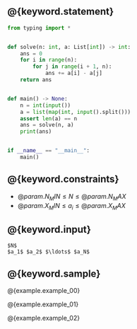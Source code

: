 ## @{keyword.statement}

``` python
from typing import *


def solve(n: int, a: List[int]) -> int:
    ans = 0
    for i in range(n):
        for j in range(i + 1, n):
            ans += a[i] - a[j]
    return ans


def main() -> None:
    n = int(input())
    a = list(map(int, input().split()))
    assert len(a) == n
    ans = solve(n, a)
    print(ans)


if __name__ == "__main__":
    main()
```

## @{keyword.constraints}

- $@{param.N_MIN} \leq N \leq @{param.N_MAX}$
- $@{param.X_MIN} \leq a_i \leq @{param.X_MAX}$

## @{keyword.input}

```
$N$
$a_1$ $a_2$ $\ldots$ $a_N$
```

## @{keyword.sample}

@{example.example_00}

@{example.example_01}

@{example.example_02}
